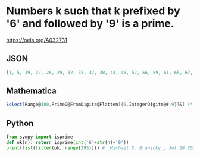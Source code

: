 # Numbers k such that k prefixed by '6' and followed by '9' is a prime\.
https://oeis.org/A032731
## JSON
```JSON
[1, 5, 19, 22, 26, 29, 32, 35, 37, 38, 44, 46, 52, 56, 59, 61, 65, 67, 68, 70, 71, 77, 82, 86, 89, 94, 95, 109, 112, 116, 133, 137, 140, 146, 151, 155, 160, 172, 181, 187, 190, 194, 197, 203, 209, 211, 212, 218, 221, 229, 245, 253, 254, 263, 265, 281, 286, 292]
```
## Mathematica
```Mathematica
Select[Range@300,PrimeQ@FromDigits@Flatten[{6,IntegerDigits@#,9}]&] (* _Giorgos Kalogeropoulos_, Jul 28 2021 *)
```
## Python
```Python
from sympy import isprime
def ok(n): return isprime(int('6'+str(n)+'9'))
print(list(filter(ok, range(293)))) # _Michael S. Branicky_, Jul 28 2021
```
